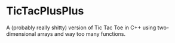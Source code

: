 # TicTacPlusPlus
A (probably really shitty) version of Tic Tac Toe in C++ using two-dimensional arrays and way too many functions.
